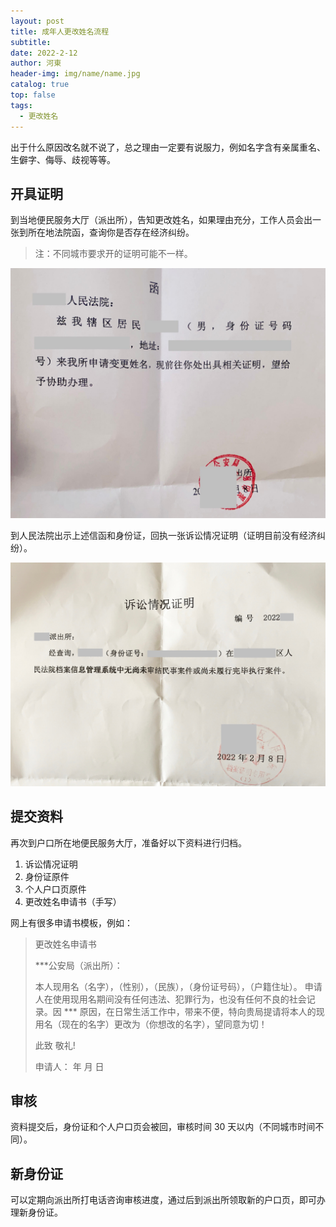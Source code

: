 ```yaml
---
layout: post
title: 成年人更改姓名流程
subtitle: 
date: 2022-2-12
author: 河東
header-img: img/name/name.jpg
catalog: true
top: false
tags:
  - 更改姓名
---
```


出于什么原因改名就不说了，总之理由一定要有说服力，例如名字含有亲属重名、生僻字、侮辱、歧视等等。

## 开具证明

到当地便民服务大厅（派出所），告知更改姓名，如果理由充分，工作人员会出一张到所在地法院函，查询你是否存在经济纠纷。

> 注：不同城市要求开的证明可能不一样。

![](/img/name/1.jpeg)

到人民法院出示上述信函和身份证，回执一张诉讼情况证明（证明目前没有经济纠纷）。

![](/img/name/2.jpg)

## 提交资料

再次到户口所在地便民服务大厅，准备好以下资料进行归档。

1. 诉讼情况证明
2. 身份证原件
3. 个人户口页原件
4. 更改姓名申请书（手写）

网上有很多申请书模板，例如：

>更改姓名申请书
>
>***公安局（派出所）：
>
>本人现用名（名字），（性别），（民族），（身份证号码），（户籍住址）。
>申请人在使用现用名期间没有任何违法、犯罪行为，也没有任何不良的社会记录。因 *** 原因，在日常生活工作中，带来不便，特向贵局提请将本人的现用名（现在的名字）更改为（你想改的名字），望同意为切！
>
>此致
>敬礼! 
>
>申请人：
>年 月 日


## 审核

资料提交后，身份证和个人户口页会被回，审核时间 30 天以内（不同城市时间不同）。

## 新身份证

可以定期向派出所打电话咨询审核进度，通过后到派出所领取新的户口页，即可办理新身份证。
